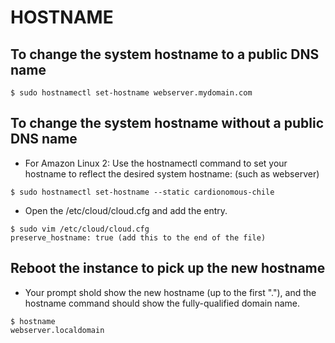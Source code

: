 # HOSTNAME

## To change the system hostname to a public DNS name
```
$ sudo hostnamectl set-hostname webserver.mydomain.com
```
## To change the system hostname without a public DNS name
* For Amazon Linux 2: Use the hostnamectl command to set your hostname to reflect the desired system hostname: (such as webserver)
```
$ sudo hostnamectl set-hostname --static cardionomous-chile
```
* Open the /etc/cloud/cloud.cfg and add the entry.
```
$ sudo vim /etc/cloud/cloud.cfg
preserve_hostname: true (add this to the end of the file)
```

## Reboot the instance to pick up the new hostname
* Your prompt shold show the new hostname (up to the first "."), and the hostname command should show the fully-qualified domain name.
```
$ hostname
webserver.localdomain
```